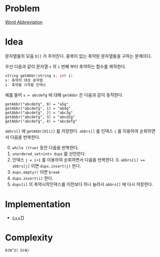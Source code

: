 # Problem

[Word Abbreviation](https://leetcode.com/problems/word-abbreviation/)

# Idea

문자열들의 모음 `D[]` 가 주어진다. 중복이 없는 축약된 문자열들을
구하는 문제이다.

우선 다음과 같이 문자열 `s` 의 `i` 번째 부터 축약하는 함수를
제작한다.

```cpp
string getAbbr(string s, int i)
s: 축약의 대상 문자열
i: 축약을 시작할 인덱스
```

예를 들어 `s = abcdefg` 에 대해 `getAbbr` 은 다음과 같이 동작한다.

```
getAbbr("abcdefg", 0) = "a5g"
getAbbr("abcdefg", 1) = "ab4g"
getAbbr("abcdefg", 2) = "abc3g"
getAbbr("abcdefg", 3) = "abcd2g"
getAbbr("abcdefg", 4) = "abcdefg"
```

`abbrs[]` 에 `getAbbr[D[i]]` 를 저장한다. `abbrs[]` 를 인덱스 `i` 를 
이용하여 순회하면서 다음을 반복한다.

0. `while (true)` 동안 다음을 반복한다.
  0. `unordered_set<int> dups` 를 선언한다.
  1. 인덱스 `j = i+1` 를 이용하여 순회하면서 다음을 반복한다.
    0. `abbrs[i] == abbrs[j]` 이면 `dups.insert(j)` 한다.
  2. `dups.empty()` 이면 `break`
  3. `dups.insert(i)` 한다.
  4. `dups[i]` 의 축약시작인덱스를 이전보다 하나 늘려서 `abbrs[]` 에 다시 저장한다.

# Implementation

* [c++11](a.cpp)

# Complexity

```
O(N^2) O(N)
```